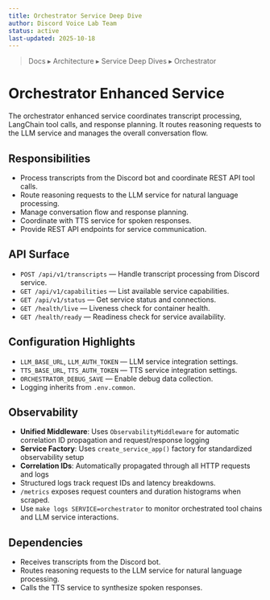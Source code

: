 ```yaml
---
title: Orchestrator Service Deep Dive
author: Discord Voice Lab Team
status: active
last-updated: 2025-10-18
---
```


<!-- markdownlint-disable-next-line MD041 -->
> Docs ▸ Architecture ▸ Service Deep Dives ▸ Orchestrator

# Orchestrator Enhanced Service

The orchestrator enhanced service coordinates transcript processing, LangChain tool calls, and response planning. It routes reasoning requests to the LLM service and manages the overall conversation flow.

## Responsibilities

-  Process transcripts from the Discord bot and coordinate REST API tool calls.
-  Route reasoning requests to the LLM service for natural language processing.
-  Manage conversation flow and response planning.
-  Coordinate with TTS service for spoken responses.
-  Provide REST API endpoints for service communication.

## API Surface

-  `POST /api/v1/transcripts` — Handle transcript processing from Discord service.
-  `GET /api/v1/capabilities` — List available service capabilities.
-  `GET /api/v1/status` — Get service status and connections.
-  `GET /health/live` — Liveness check for container health.
-  `GET /health/ready` — Readiness check for service availability.

## Configuration Highlights

-  `LLM_BASE_URL`, `LLM_AUTH_TOKEN` — LLM service integration settings.
-  `TTS_BASE_URL`, `TTS_AUTH_TOKEN` — TTS service integration settings.
-  `ORCHESTRATOR_DEBUG_SAVE` — Enable debug data collection.
-  Logging inherits from `.env.common`.

## Observability

-  **Unified Middleware**: Uses `ObservabilityMiddleware` for automatic correlation ID propagation and request/response logging
-  **Service Factory**: Uses `create_service_app()` factory for standardized observability setup
-  **Correlation IDs**: Automatically propagated through all HTTP requests and logs
-  Structured logs track request IDs and latency breakdowns.
-  `/metrics` exposes request counters and duration histograms when scraped.
-  Use `make logs SERVICE=orchestrator` to monitor orchestrated tool chains and LLM service interactions.

## Dependencies

-  Receives transcripts from the Discord bot.
-  Routes reasoning requests to the LLM service for natural language processing.
-  Calls the TTS service to synthesize spoken responses.
